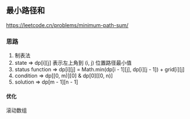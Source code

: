 ## 最小路径和

<https://leetcode.cn/problems/minimum-path-sum/>

### 思路

1. 制表法
2. state => dp[i][j] 表示左上角到 (i, j) 位置路径最小值
3. status function => dp[i][j] = Math.min(dp[i - 1][j], dp[i][j - 1]) + grid[i][j]
4. condition => dp[[0, m)][0] & dp[0][[0, n)]
5. solution => dp[m - 1][n - 1]

#### 优化

滚动数组
